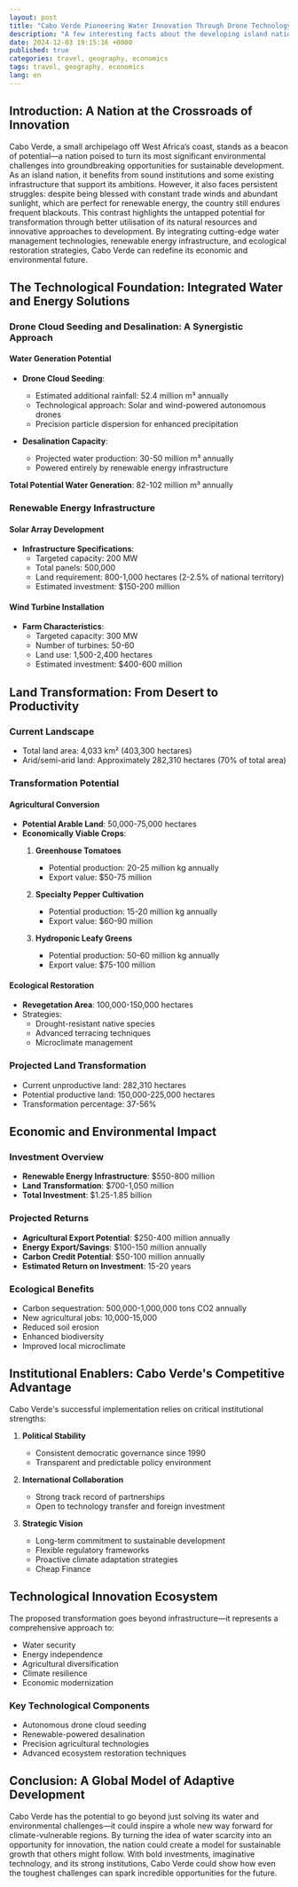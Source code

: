 ```yaml
---
layout: post
title: "Cabo Verde Pioneering Water Innovation Through Drone Technology and Renewable Energy"
description: "A few interesting facts about the developing island nation"
date: 2024-12-03 19:15:16 +0000
published: true
categories: travel, geography, economics
tags: travel, geography, economics
lang: en
---
```



## Introduction: A Nation at the Crossroads of Innovation

Cabo Verde, a small archipelago off West Africa’s coast, stands as a beacon of potential—a nation poised to turn its most significant environmental challenges into groundbreaking opportunities for sustainable development. As an island nation, it benefits from sound institutions and some existing infrastructure that support its ambitions. However, it also faces persistent struggles: despite being blessed with constant trade winds and abundant sunlight, which are perfect for renewable energy, the country still endures frequent blackouts. This contrast highlights the untapped potential for transformation through better utilisation of its natural resources and innovative approaches to development. By integrating cutting-edge water management technologies, renewable energy infrastructure, and ecological restoration strategies, Cabo Verde can redefine its economic and environmental future.

## The Technological Foundation: Integrated Water and Energy Solutions

### Drone Cloud Seeding and Desalination: A Synergistic Approach

#### Water Generation Potential
- **Drone Cloud Seeding**:
  - Estimated additional rainfall: 52.4 million m³ annually
  - Technological approach: Solar and wind-powered autonomous drones
  - Precision particle dispersion for enhanced precipitation

- **Desalination Capacity**:
  - Projected water production: 30-50 million m³ annually
  - Powered entirely by renewable energy infrastructure

**Total Potential Water Generation**: 82-102 million m³ annually

### Renewable Energy Infrastructure

#### Solar Array Development
- **Infrastructure Specifications**:
  - Targeted capacity: 200 MW
  - Total panels: 500,000
  - Land requirement: 800-1,000 hectares (2-2.5% of national territory)
  - Estimated investment: $150-200 million

#### Wind Turbine Installation
- **Farm Characteristics**:
  - Targeted capacity: 300 MW
  - Number of turbines: 50-60
  - Land use: 1,500-2,400 hectares
  - Estimated investment: $400-600 million

## Land Transformation: From Desert to Productivity

### Current Landscape
- Total land area: 4,033 km² (403,300 hectares)
- Arid/semi-arid land: Approximately 282,310 hectares (70% of total area)

### Transformation Potential

#### Agricultural Conversion
- **Potential Arable Land**: 50,000-75,000 hectares
- **Economically Viable Crops**:
  1. **Greenhouse Tomatoes**
     - Potential production: 20-25 million kg annually
     - Export value: $50-75 million

  2. **Specialty Pepper Cultivation**
     - Potential production: 15-20 million kg annually
     - Export value: $60-90 million

  3. **Hydroponic Leafy Greens**
     - Potential production: 50-60 million kg annually
     - Export value: $75-100 million

#### Ecological Restoration
- **Revegetation Area**: 100,000-150,000 hectares
- Strategies:
  - Drought-resistant native species
  - Advanced terracing techniques
  - Microclimate management

### Projected Land Transformation
- Current unproductive land: 282,310 hectares
- Potential productive land: 150,000-225,000 hectares
- Transformation percentage: 37-56%

## Economic and Environmental Impact

### Investment Overview
- **Renewable Energy Infrastructure**: $550-800 million
- **Land Transformation**: $700-1,050 million
- **Total Investment**: $1.25-1.85 billion

### Projected Returns
- **Agricultural Export Potential**: $250-400 million annually
- **Energy Export/Savings**: $100-150 million annually
- **Carbon Credit Potential**: $50-100 million annually
- **Estimated Return on Investment**: 15-20 years

### Ecological Benefits
- Carbon sequestration: 500,000-1,000,000 tons CO2 annually
- New agricultural jobs: 10,000-15,000
- Reduced soil erosion
- Enhanced biodiversity
- Improved local microclimate

## Institutional Enablers: Cabo Verde's Competitive Advantage

Cabo Verde's successful implementation relies on critical institutional strengths:

1. **Political Stability**
   - Consistent democratic governance since 1990
   - Transparent and predictable policy environment

2. **International Collaboration**
   - Strong track record of partnerships
   - Open to technology transfer and foreign investment

3. **Strategic Vision**
   - Long-term commitment to sustainable development
   - Flexible regulatory frameworks
   - Proactive climate adaptation strategies
   - Cheap Finance

## Technological Innovation Ecosystem

The proposed transformation goes beyond infrastructure—it represents a comprehensive approach to:
- Water security
- Energy independence
- Agricultural diversification
- Climate resilience
- Economic modernization

### Key Technological Components
- Autonomous drone cloud seeding
- Renewable-powered desalination
- Precision agricultural technologies
- Advanced ecosystem restoration techniques

## Conclusion: A Global Model of Adaptive Development

Cabo Verde has the potential to go beyond just solving its water and environmental challenges—it could inspire a whole new way forward for climate-vulnerable regions. By turning the idea of water scarcity into an opportunity for innovation, the nation could create a model for sustainable growth that others might follow. With bold investments, imaginative technology, and its strong institutions, Cabo Verde could show how even the toughest challenges can spark incredible opportunities for the future.